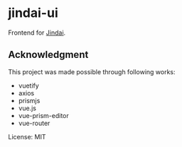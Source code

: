 # jindai-ui

Frontend for [Jindai](https://github.com/jindai-lab/jindai/).

## Acknowledgment

This project was made possible through following works:

- vuetify
- axios
- prismjs
- vue.js
- vue-prism-editor
- vue-router

License: MIT

